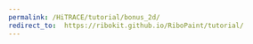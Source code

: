 ```yaml
---
permalink: /HiTRACE/tutorial/bonus_2d/
redirect_to:  https://ribokit.github.io/RiboPaint/tutorial/
---
```


